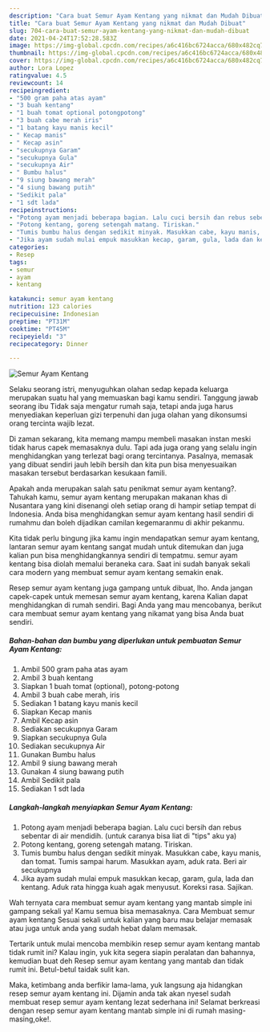 ```yaml
---
description: "Cara buat Semur Ayam Kentang yang nikmat dan Mudah Dibuat"
title: "Cara buat Semur Ayam Kentang yang nikmat dan Mudah Dibuat"
slug: 704-cara-buat-semur-ayam-kentang-yang-nikmat-dan-mudah-dibuat
date: 2021-04-24T17:52:28.583Z
image: https://img-global.cpcdn.com/recipes/a6c416bc6724acca/680x482cq70/semur-ayam-kentang-foto-resep-utama.jpg
thumbnail: https://img-global.cpcdn.com/recipes/a6c416bc6724acca/680x482cq70/semur-ayam-kentang-foto-resep-utama.jpg
cover: https://img-global.cpcdn.com/recipes/a6c416bc6724acca/680x482cq70/semur-ayam-kentang-foto-resep-utama.jpg
author: Lora Lopez
ratingvalue: 4.5
reviewcount: 14
recipeingredient:
- "500 gram paha atas ayam"
- "3 buah kentang"
- "1 buah tomat optional potongpotong"
- "3 buah cabe merah iris"
- "1 batang kayu manis kecil"
- " Kecap manis"
- " Kecap asin"
- "secukupnya Garam"
- "secukupnya Gula"
- "secukupnya Air"
- " Bumbu halus"
- "9 siung bawang merah"
- "4 siung bawang putih"
- "Sedikit pala"
- "1 sdt lada"
recipeinstructions:
- "Potong ayam menjadi beberapa bagian. Lalu cuci bersih dan rebus sebentar di air mendidih. (untuk caranya bisa liat di &#34;tips&#34; aku ya)"
- "Potong kentang, goreng setengah matang. Tiriskan."
- "Tumis bumbu halus dengan sedikit minyak. Masukkan cabe, kayu manis, dan tomat. Tumis sampai harum. Masukkan ayam, aduk rata. Beri air secukupnya"
- "Jika ayam sudah mulai empuk masukkan kecap, garam, gula, lada dan kentang. Aduk rata hingga kuah agak menyusut. Koreksi rasa. Sajikan."
categories:
- Resep
tags:
- semur
- ayam
- kentang

katakunci: semur ayam kentang 
nutrition: 123 calories
recipecuisine: Indonesian
preptime: "PT31M"
cooktime: "PT45M"
recipeyield: "3"
recipecategory: Dinner

---
```



![Semur Ayam Kentang](https://img-global.cpcdn.com/recipes/a6c416bc6724acca/680x482cq70/semur-ayam-kentang-foto-resep-utama.jpg)

Selaku seorang istri, menyuguhkan olahan sedap kepada keluarga merupakan suatu hal yang memuaskan bagi kamu sendiri. Tanggung jawab seorang ibu Tidak saja mengatur rumah saja, tetapi anda juga harus menyediakan keperluan gizi terpenuhi dan juga olahan yang dikonsumsi orang tercinta wajib lezat.

Di zaman  sekarang, kita memang mampu membeli masakan instan meski tidak harus capek memasaknya dulu. Tapi ada juga orang yang selalu ingin menghidangkan yang terlezat bagi orang tercintanya. Pasalnya, memasak yang dibuat sendiri jauh lebih bersih dan kita pun bisa menyesuaikan masakan tersebut berdasarkan kesukaan famili. 



Apakah anda merupakan salah satu penikmat semur ayam kentang?. Tahukah kamu, semur ayam kentang merupakan makanan khas di Nusantara yang kini disenangi oleh setiap orang di hampir setiap tempat di Indonesia. Anda bisa menghidangkan semur ayam kentang hasil sendiri di rumahmu dan boleh dijadikan camilan kegemaranmu di akhir pekanmu.

Kita tidak perlu bingung jika kamu ingin mendapatkan semur ayam kentang, lantaran semur ayam kentang sangat mudah untuk ditemukan dan juga kalian pun bisa menghidangkannya sendiri di tempatmu. semur ayam kentang bisa diolah memalui beraneka cara. Saat ini sudah banyak sekali cara modern yang membuat semur ayam kentang semakin enak.

Resep semur ayam kentang juga gampang untuk dibuat, lho. Anda jangan capek-capek untuk memesan semur ayam kentang, karena Kalian dapat menghidangkan di rumah sendiri. Bagi Anda yang mau mencobanya, berikut cara membuat semur ayam kentang yang nikamat yang bisa Anda buat sendiri.

<!--inarticleads1-->

##### Bahan-bahan dan bumbu yang diperlukan untuk pembuatan Semur Ayam Kentang:

1. Ambil 500 gram paha atas ayam
1. Ambil 3 buah kentang
1. Siapkan 1 buah tomat (optional), potong-potong
1. Ambil 3 buah cabe merah, iris
1. Sediakan 1 batang kayu manis kecil
1. Siapkan  Kecap manis
1. Ambil  Kecap asin
1. Sediakan secukupnya Garam
1. Siapkan secukupnya Gula
1. Sediakan secukupnya Air
1. Gunakan  Bumbu halus
1. Ambil 9 siung bawang merah
1. Gunakan 4 siung bawang putih
1. Ambil Sedikit pala
1. Sediakan 1 sdt lada




<!--inarticleads2-->

##### Langkah-langkah menyiapkan Semur Ayam Kentang:

1. Potong ayam menjadi beberapa bagian. Lalu cuci bersih dan rebus sebentar di air mendidih. (untuk caranya bisa liat di &#34;tips&#34; aku ya)
1. Potong kentang, goreng setengah matang. Tiriskan.
1. Tumis bumbu halus dengan sedikit minyak. Masukkan cabe, kayu manis, dan tomat. Tumis sampai harum. Masukkan ayam, aduk rata. Beri air secukupnya
1. Jika ayam sudah mulai empuk masukkan kecap, garam, gula, lada dan kentang. Aduk rata hingga kuah agak menyusut. Koreksi rasa. Sajikan.




Wah ternyata cara membuat semur ayam kentang yang mantab simple ini gampang sekali ya! Kamu semua bisa memasaknya. Cara Membuat semur ayam kentang Sesuai sekali untuk kalian yang baru mau belajar memasak atau juga untuk anda yang sudah hebat dalam memasak.

Tertarik untuk mulai mencoba membikin resep semur ayam kentang mantab tidak rumit ini? Kalau ingin, yuk kita segera siapin peralatan dan bahannya, kemudian buat deh Resep semur ayam kentang yang mantab dan tidak rumit ini. Betul-betul taidak sulit kan. 

Maka, ketimbang anda berfikir lama-lama, yuk langsung aja hidangkan resep semur ayam kentang ini. Dijamin anda tak akan nyesel sudah membuat resep semur ayam kentang lezat sederhana ini! Selamat berkreasi dengan resep semur ayam kentang mantab simple ini di rumah masing-masing,oke!.

